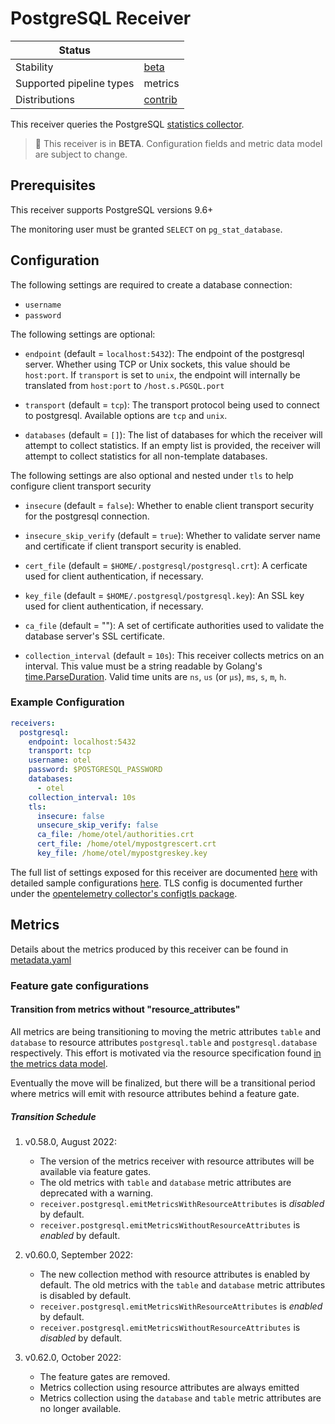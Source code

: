 # PostgreSQL Receiver

| Status                   |           |
| ------------------------ |-----------|
| Stability                | [beta]    |
| Supported pipeline types | metrics   |
| Distributions            | [contrib] |

This receiver queries the PostgreSQL [statistics collector](https://www.postgresql.org/docs/9.6/monitoring-stats.html).

> :construction: This receiver is in **BETA**. Configuration fields and metric data model are subject to change.

## Prerequisites

This receiver supports PostgreSQL versions 9.6+

The monitoring user must be granted `SELECT` on `pg_stat_database`.

## Configuration

The following settings are required to create a database connection:
- `username`
- `password`

The following settings are optional:
- `endpoint` (default = `localhost:5432`): The endpoint of the postgresql server. Whether using TCP or Unix sockets, this value should be `host:port`. If `transport` is set to `unix`, the endpoint will internally be translated from `host:port` to `/host.s.PGSQL.port`
- `transport` (default = `tcp`): The transport protocol being used to connect to postgresql. Available options are `tcp` and `unix`.

- `databases` (default = `[]`): The list of databases for which the receiver will attempt to collect statistics. If an empty list is provided, the receiver will attempt to collect statistics for all non-template databases.

The following settings are also optional and nested under `tls` to help configure client transport security
- `insecure` (default = `false`): Whether to enable client transport security for the postgresql connection.
- `insecure_skip_verify` (default = `true`): Whether to validate server name and certificate if client transport security is enabled.
- `cert_file` (default = `$HOME/.postgresql/postgresql.crt`): A cerficate used for client authentication, if necessary.
- `key_file` (default = `$HOME/.postgresql/postgresql.key`): An SSL key used for client authentication, if necessary.
- `ca_file` (default = ""): A set of certificate authorities used to validate the database server's SSL certificate.

- `collection_interval` (default = `10s`): This receiver collects metrics on an interval. This value must be a string readable by Golang's [time.ParseDuration](https://pkg.go.dev/time#ParseDuration). Valid time units are `ns`, `us` (or `µs`), `ms`, `s`, `m`, `h`.

### Example Configuration

```yaml
receivers:
  postgresql:
    endpoint: localhost:5432
    transport: tcp
    username: otel
    password: $POSTGRESQL_PASSWORD
    databases:
      - otel
    collection_interval: 10s
    tls:
      insecure: false
      unsecure_skip_verify: false
      ca_file: /home/otel/authorities.crt
      cert_file: /home/otel/mypostgrescert.crt
      key_file: /home/otel/mypostgreskey.key
```

The full list of settings exposed for this receiver are documented [here](./config.go) with detailed sample configurations [here](./testdata/config.yaml). TLS config is documented further under the [opentelemetry collector's configtls package](https://github.com/open-telemetry/opentelemetry-collector/blob/main/config/configtls/README.md). 

## Metrics

Details about the metrics produced by this receiver can be found in [metadata.yaml](./metadata.yaml)

[beta]: https://github.com/open-telemetry/opentelemetry-collector#beta
[contrib]: https://github.com/open-telemetry/opentelemetry-collector-releases/tree/main/distributions/otelcol-contrib

### Feature gate configurations

#### Transition from metrics without "resource_attributes"

All metrics are being transitioning to moving the metric attributes `table` and `database` to resource attributes `postgresql.table` and `postgresql.database` respectively. This effort is motivated via the resource specification found [in the metrics data model](https://github.com/open-telemetry/opentelemetry-specification/blob/141a3ef0bf1eba0b6d260335bbe0ce7af9387cfc/specification/metrics/data-model.md#resource-attributes-1).

Eventually the move will be finalized, but there will be a transitional period where metrics will emit with resource attributes behind a feature gate.

##### Transition Schedule

1. v0.58.0, August 2022:

   - The version of the metrics receiver with resource attributes will be available via feature gates.
   - The old metrics with `table` and `database` metric attributes are deprecated with a warning.
   - `receiver.postgresql.emitMetricsWithResourceAttributes` is *disabled* by default.
   - `receiver.postgresql.emitMetricsWithoutResourceAttributes` is *enabled* by default.

2. v0.60.0, September 2022:

   - The new collection method with resource attributes is enabled by default. The old metrics with the `table` and `database` metric attributes is disabled by default.
   - `receiver.postgresql.emitMetricsWithResourceAttributes` is *enabled* by default.
   - `receiver.postgresql.emitMetricsWithoutResourceAttributes` is *disabled* by default.

3. v0.62.0, October 2022:

   - The feature gates are removed.
   - Metrics collection using resource attributes are always emitted
   - Metrics collection using the `database` and `table` metric attributes are no longer available.
